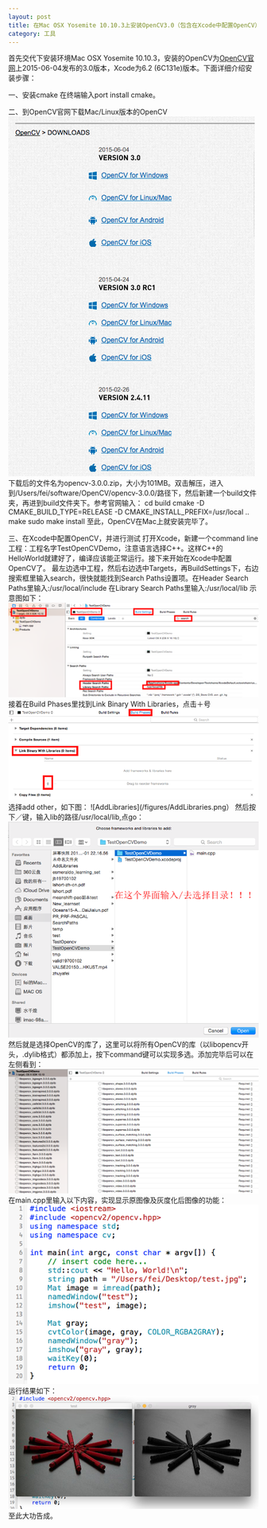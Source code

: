 ```yaml
---
layout: post
title: 在Mac OSX Yosemite 10.10.3上安装OpenCV3.0（包含在Xcode中配置OpenCV）
category: 工具
---
```

首先交代下安装环境Mac OSX Yosemite 10.10.3，安装的OpenCV为[OpenCV官网](http://opencv.org/)上2015-06-04发布的3.0版本，Xcode为6.2 (6C131e)版本。下面详细介绍安装步骤：

一、安装cmake
在终端输入port install cmake。

二、到OpenCV官网下载Mac/Linux版本的OpenCV
![OpenCV-DOWNLOADS](/figures/OpenCV-DOWNLOADS.png)
下载后的文件名为opencv-3.0.0.zip，大小为101MB。双击解压，进入到/Users/fei/software/OpenCV/opencv-3.0.0/路径下，然后新建一个build文件夹，再进到build文件夹下。参考官网输入：
cd build
cmake -D CMAKE_BUILD_TYPE=RELEASE -D CMAKE_INSTALL_PREFIX=/usr/local ..
make
sudo make install
至此，OpenCV在Mac上就安装完毕了。

三、在Xcode中配置OpenCV，并进行测试
打开Xcode，新建一个command line工程：工程名字TestOpenCVDemo，注意语言选择C++。这样C++的HelloWorld就建好了，编译应该能正常运行。接下来开始在Xcode中配置OpenCV了。
最左边选中工程，然后右边选中Targets，再BuildSettings下，右边搜索框里输入search，很快就能找到Search Paths设置项。在Header Search Paths里输入:/usr/local/include  在Library Search Paths里输入:/usr/local/lib
示意图如下：
![SearchPaths](/figures/SearchPaths.png)
接着在Build Phases里找到Link Binary With Libraries，点击＋号
![LinkBinaryWithLibraries](/figures/LinkBinaryWithLibraries.png)
选择add other，如下图：
![AddLibraries](/figures/AddLibraries.png）
然后按下／键，输入lib的路径/usr/local/lib,点go：
![ChooseDirectory](/figures/ChooseDirectory.png)
然后就是选择OpenCV的库了，这里可以将所有OpenCV的库（以libopencv开头，.dylib格式）都添加上，按下command键可以实现多选。添加完毕后可以在左侧看到：
![ListsofLibraries](/figures/ListsofLibraries.png)
在main.cpp里输入以下内容，实现显示原图像及灰度化后图像的功能：
![Xcode-OpenCV-Example](/figures/Xcode-OpenCV-Example.png)
运行结果如下：
![result](/figures/result.png)
至此大功告成。



